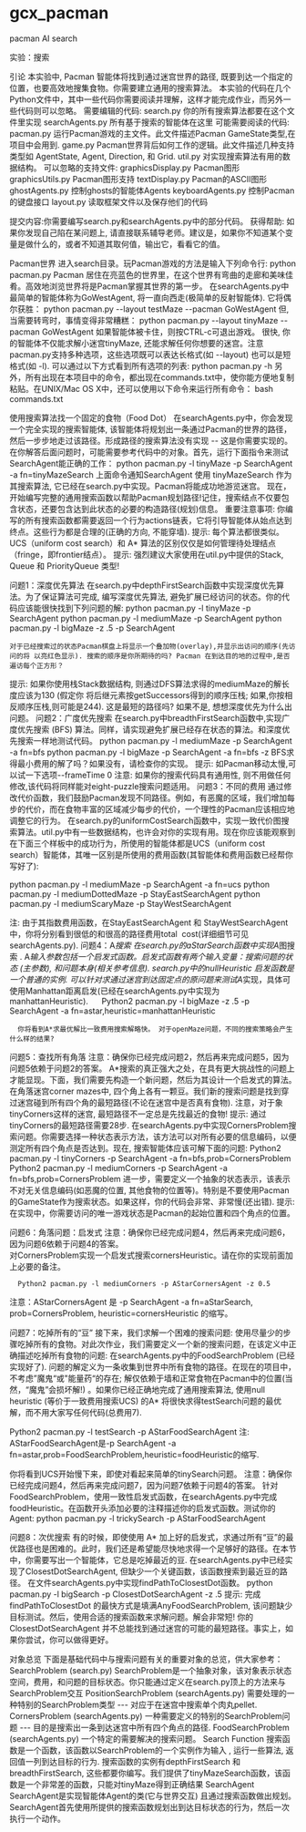 # gcx_pacman
pacman AI search

实验：搜索

引论
      本实验中, Pacman 智能体将找到通过迷宫世界的路径, 既要到达一个指定的位置，也要高效地搜集食物。你需要建立通用的搜索算法。
      本实验的代码在几个Python文件中，其中一些代码你需要阅读并理解，这样才能完成作业，而另外一些代码则可以忽略。
需要编辑的代码:
search.py
你的所有搜索算法都要在这个文件里实现
searchAgents.py
所有基于搜索的智能体在这里
可能需要阅读的代码:
pacman.py
运行Pacman游戏的主文件。此文件描述Pacman GameState类型,在项目中会用到.
game.py
Pacman世界背后如何工作的逻辑。此文件描述几种支持类型如 AgentState, Agent, Direction, 和 Grid.
util.py
对实现搜索算法有用的数据结构。
可以忽略的支持文件:
graphicsDisplay.py
Pacman图形
graphicsUtils.py
Pacman图形支持
textDisplay.py
Pacman的ASCII图形
ghostAgents.py
控制ghosts的智能体Agents
keyboardAgents.py
控制Pacman的键盘接口
layout.py
读取框架文件以及保存他们的代码

提交内容:你需要编写search.py和searchAgents.py中的部分代码。
获得帮助: 如果你发现自己陷在某问题上, 请直接联系辅导老师。建议是，如果你不知道某个变量是做什么的，或者不知道其取何值，输出它，看看它的值。

Pacman世界
      进入search目录。玩Pacman游戏的方法是输入下列命令行:
python pacman.py
      Pacman 居住在亮蓝色的世界里，在这个世界有弯曲的走廊和美味佳肴。高效地浏览世界将是Pacman掌握其世界的第一步。
      在searchAgents.py中最简单的智能体称为GoWestAgent, 将一直向西走(极简单的反射智能体). 它将偶尔获胜：
python pacman.py --layout testMaze --pacman GoWestAgent
      但, 当需要转弯时，事情变得非常糟糕：
python pacman.py --layout tinyMaze --pacman GoWestAgent
     如果智能体被卡住，则按CTRL-c可退出游戏。 
很快, 你的智能体不仅能求解小迷宫tinyMaze, 还能求解任何你想要的迷宫。注意pacman.py支持多种选项，这些选项既可以表达长格式(如 --layout) 也可以是短格式(如 -l). 可以通过以下方式看到所有选项的列表:
python pacman.py -h
      另外，所有出现在本项目中的命令，都出现在commands.txt中，使你能方便地复制粘贴。在UNIX/Mac OS X中，还可以使用以下命令来运行所有命令：
bash commands.txt

使用搜索算法找一个固定的食物（Food Dot）
在searchAgents.py中，你会发现一个完全实现的搜索智能体, 该智能体将规划出一条通过Pacman的世界的路径，然后一步步地走过该路径。形成路径的搜索算法没有实现 -- 这是你需要实现的。在你解答后面问题时，可能需要参考代码中的对象。首先，运行下面指令来测试SearchAgent能正确的工作：
  python pacman.py -l tinyMaze -p SearchAgent -a fn=tinyMazeSearch
上面命令通知SearchAgent 使用 tinyMazeSearch 作为其搜索算法, 它已经在search.py中实现。Pacman将能成功地游览迷宫。
现在，开始编写完整的通用搜索函数以帮助Pacman规划路径!记住，搜索结点不仅要包含状态，还要包含达到此状态的必要的构造路径(规划)信息。
重要注意事项: 你编写的所有搜索函数都需要返回一个行为actions链表，它将引导智能体从始点达到终点。这些行为都是合理的(正确的方向, 不能穿墙).
提示: 每个算法都很类似。 UCS（uniform cost search）和 A* 算法的区别仅仅是如何管理待处理结点（fringe，即frontier结点）。
提示: 强烈建议大家使用在util.py中提供的Stack, Queue 和 PriorityQueue 类型!

问题1：深度优先算法
    在search.py中depthFirstSearch函数中实现深度优先算法。为了保证算法可完成, 编写深度优先算法, 避免扩展已经访问的状态。你的代码应该能很快找到下列问题的解:
python pacman.py -l tinyMaze -p SearchAgent
python pacman.py -l mediumMaze -p SearchAgent
python pacman.py -l bigMaze -z .5 -p SearchAgent

    对于已经搜索过的状态Pacman棋盘上将显示一个叠加物(overlay),并显示出访问的顺序(先访问的将 以亮红色显示). 搜索的顺序是你所期待的吗? Pacman 在到达目的地的过程中,是否遍访每个正方形？
提示: 如果你使用栈Stack数据结构, 则通过DFS算法求得的mediumMaze的解长度应该为130 (假定你 将后继元素按getSuccessors得到的顺序压栈; 如果,你按相反顺序压栈,则可能是244). 这是最短的路径吗? 如果不是, 想想深度优先为什么出问题。
问题2：广度优先搜索
    在search.py中breadthFirstSearch函数中,实现广度优先搜索 (BFS) 算法。同样，请实现避免扩展已经存在状态的算法。和深度优先搜索一样地测试代码。
python pacman.py -l mediumMaze -p SearchAgent -a fn=bfs
python pacman.py -l bigMaze -p SearchAgent -a fn=bfs -z
BFS求得最小费用的解了吗？如果没有，请检查你的实现。
提示: 如Pacman移动太慢,可以试一下选项--frameTime 0
注意: 如果你的搜索代码具有通用性, 则不用做任何修改,该代码将同样能对eight-puzzle搜索问题适用。
问题3：不同的费用
通过修改代价函数，我们鼓励Pacman发现不同路径。例如，有恶魔的区域，我们增加每步的代价，而在食物丰富的区域减少每步的代价，一个理性的Pacman应该相应地调整它的行为。
     在search.py的uniformCostSearch函数中，实现一致代价图搜索算法。util.py中有一些数据结构，也许会对你的实现有用。现在你应该能观察到在下面三个样板中的成功行为，所使用的智能体都是UCS（uniform cost search）智能体，其唯一区别是所使用的费用函数(其智能体和费用函数已经帮你写好了):

python pacman.py -l mediumMaze -p SearchAgent -a fn=ucs
python pacman.py -l mediumDottedMaze -p StayEastSearchAgent
python pacman.py -l mediumScaryMaze -p StayWestSearchAgent

注: 由于其指数费用函数，在StayEastSearchAgent 和 StayWestSearchAgent中，你将分别看到很低的和很高的路径费用total  cost(详细细节可见searchAgents.py).
问题4：A*搜索
在search.py的aStarSearch函数中实现A*图搜索 . A*输入参数包括一个启发式函数。启发式函数有两个输入变量：搜索问题的状态 (主参数), 和问题本身(相关参考信息). search.py中的nullHeuristic 启发函数是一个普通的实例.
可以针对求通过迷宫到达固定点的原问题来测试A*实现，具体可使用Manhattan距离启发(已经在searchAgents.py中实现为 manhattanHeuristic).
     
 Python2 pacman.py -l bigMaze -z .5 -p SearchAgent -a fn=astar,heuristic=manhattanHeuristic 

      你将看到A*求最优解比一致费用搜索解略快。 对于openMaze问题，不同的搜索策略会产生什么样的结果?

问题5：查找所有角落
      注意：确保你已经完成问题2，然后再来完成问题5，因为问题5依赖于问题2的答案。
      A*搜索的真正强大之处，在具有更大挑战性的问题上才能显现。下面，我们需要先构造一个新问题，然后为其设计一个启发式的算法。
      在角落迷宫corner mazes中, 四个角上各有一颗豆。我们新的搜索问题是找到穿过迷宫碰到所有四个角的最短路径(不论在迷宫中是否真有食物).  注意，对于象tinyCorners这样的迷宫, 最短路径不一定总是先找最近的食物! 提示: 通过tinyCorners的最短路径需要28步.
      在searchAgents.py中实现CornersProblem搜索问题。你需要选择一种状态表示方法，该方法可以对所有必要的信息编码，以便测定所有四个角点是否达到。现在, 搜索智能体应该可解下面的问题:
   Python2 pacman.py -l tinyCorners -p SearchAgent -a fn=bfs,prob=CornersProblem
   Python2 pacman.py -l mediumCorners -p SearchAgent -a fn=bfs,prob=CornersProblem
      进一步，需要定义一个抽象的状态表示，该表示不对无关信息编码(如恶魔的位置, 其他食物的位置等)。特别是不要使用Pacman的GameState作为搜索状态。如果这样，你的代码会非常、非常慢(还出错).
提示: 在实现中，你需要访问的唯一游戏状态是Pacman的起始位置和四个角点的位置。
     
问题6：角落问题：启发式
      注意：确保你已经完成问题4，然后再来完成问题6，因为问题6依赖于问题4的答案。   
      对CornersProblem实现一个启发式搜索cornersHeuristic。请在你的实现前面加上必要的备注。

      Python2 pacman.py -l mediumCorners -p AStarCornersAgent -z 0.5
注意：AStarCornersAgent 是 -p SearchAgent -a fn=aStarSearch,
prob=CornersProblem,
heuristic=cornersHeuristic
的缩写。

问题7：吃掉所有的“豆”
      接下来，我们求解一个困难的搜索问题: 使用尽量少的步骤吃掉所有的食物。对此次作业，我们需要定义一个新的搜索问题，在该定义中正确描述吃掉所有食物的问题: 在searchAgents.py中的FoodSearchProblem (已经实现好了). 问题的解定义为一条收集到世界中所有食物的路径。在现在的项目中，不考虑”魔鬼“或"能量药“的存在; 解仅依赖于墙和正常食物在Pacman中的位置(当然，“魔鬼”会损坏解!) 。如果你已经正确地完成了通用搜索算法, 使用null heuristic (等价于一致费用搜索UCS) 的A* 将很快求得testSearch问题的最优解，而不用大家写任何代码(总费用7).

Python2 pacman.py -l testSearch -p AStarFoodSearchAgent
注: AStarFoodSearchAgent是-p SearchAgent -a fn=astar,prob=FoodSearchProblem,heuristic=foodHeuristic的缩写.

你将看到UCS开始慢下来，即使对看起来简单的tinySearch问题。
      注意：确保你已经完成问题4，然后再来完成问题7，因为问题7依赖于问题4的答案。
      针对FoodSearchProblem，使用一致性启发式函数，在searchAgents.py中完成foodHeuristic。在函数开头添加必要的注释描述你的启发式函数。测试你的Agent:
python pacman.py -l trickySearch -p AStarFoodSearchAgent
      
问题8：次优搜索
      有的时候，即使使用 A* 加上好的启发式，求通过所有“豆”的最优路径也是困难的。此时，我们还是希望能尽快地求得一个足够好的路径。在本节中，你需要写出一个智能体，它总是吃掉最近的豆. 在searchAgents.py中已经实现了ClosestDotSearchAgent, 但缺少一个关键函数，该函数搜索到最近豆的路径。
   在文件searchAgents.py中实现findPathToClosestDot函数。
    python pacman.py -l bigSearch -p ClosestDotSearchAgent -z .5
     提示: 完成 findPathToClosestDot 的最快方式是填满AnyFoodSearchProblem, 该问题缺少目标测试。然后，使用合适的搜索函数来求解问题。解会非常短!
      你的ClosestDotSearchAgent 并不总能找到通过迷宫的可能的最短路径。事实上，如果你尝试，你可以做得更好。

对象总览
下面是基础代码中与搜索问题有关的重要对象的总览，供大家参考：
SearchProblem (search.py)
SearchProblem是一个抽象对象，该对象表示状态空间，费用，和问题的目标状态。你只能通过定义在search.py顶上的方法来与SearchProblem交互
PositionSearchProblem (searchAgents.py)
需要处理的一种特别的SearchProblem类型 --- 对应于在迷宫中搜索单个肉丸pellet.
CornersProblem (searchAgents.py)
一种需要定义的特别的SearchProblem问题 --- 目的是搜索出一条到达迷宫中所有四个角点的路径.
FoodSearchProblem (searchAgents.py)
一个特定的需要解决的搜索问题。
Search Function
搜索函数是一个函数，该函数以SearchProblem的一个实例作为输入 , 运行一些算法, 返回值一列到达目标的行为. 搜索函数的实例有depthFirstSearch 和 breadthFirstSearch, 这些都要你编写。我们提供了tinyMazeSearch函数，该函数是一个非常差的函数，只能对tinyMaze得到正确结果
SearchAgent
SearchAgent是实现智能体Agent的类(它与世界交互) 且通过搜索函数做出规划。SearchAgent首先使用所提供的搜索函数规划出到达目标状态的行为，然后一次执行一个动作。
